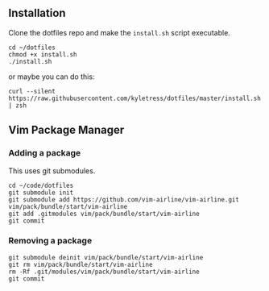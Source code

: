 ## Installation 

Clone the dotfiles repo and make the `install.sh` script executable. 
```
cd ~/dotfiles
chmod +x install.sh
./install.sh
```
or maybe you can do this:

```
curl --silent https://raw.githubusercontent.com/kyletress/dotfiles/master/install.sh | zsh
```

## Vim Package Manager 

### Adding a package

This uses git submodules. 

```
cd ~/code/dotfiles
git submodule init
git submodule add https://github.com/vim-airline/vim-airline.git vim/pack/bundle/start/vim-airline
git add .gitmodules vim/pack/bundle/start/vim-airline
git commit
```
### Removing a package

```
git submodule deinit vim/pack/bundle/start/vim-airline
git rm vim/pack/bundle/start/vim-airline
rm -Rf .git/modules/vim/pack/bundle/start/vim-airline
git commit
```
